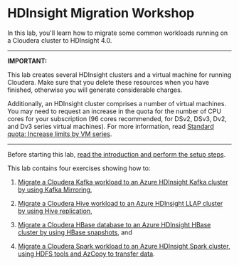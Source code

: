 # HDInsight Migration Workshop

In this lab, you'll learn how to migrate some common workloads running on a Cloudera cluster to HDInsight 4.0.

---

**IMPORTANT:**

This lab creates several HDInsight clusters and a virtual machine for running Cloudera. Make sure that you delete these resources when you have finished, otherwise you will generate considerable charges.

Additionally, an HDInsight cluster comprises a number of virtual machines. You may need to request an increase in the quota for the number of CPU cores for your subscription (96 cores recommended, for DSv2, DSv3, Dv2, and Dv3 series virtual machines). For more information, read [Standard quota: Increase limits by VM series](https://docs.microsoft.com/azure/azure-portal/supportability/per-vm-quota-requests).

---

Before starting this lab, [read the introduction and perform the setup steps](Cloudera%20Migration/Instructions/0-Introduction.md).

This lab contains four exercises showing how to:

1. [Migrate a Cloudera Kafka workload to an Azure HDInsight Kafka cluster by using Kafka Mirroring](Cloudera%20Migration/Instructions/1-KafkaMigration.md),

1. [Migrate a Cloudera Hive workload to an Azure HDInsight LLAP cluster by using Hive replication](Cloudera%20Migration/Instructions/2-HiveMigration.md),

1. [Migrate a Cloudera HBase database to an Azure HDInsight HBase cluster by using HBase snapshots](Cloudera%20Migration/Instructions/3-HBaseMigration.md), and

1. [Migrate a Cloudera Spark workload to an Azure HDInsight Spark cluster, using HDFS tools and AzCopy to transfer data](Cloudera%20Migration/Instructions/4-SparkMigration.md). 
